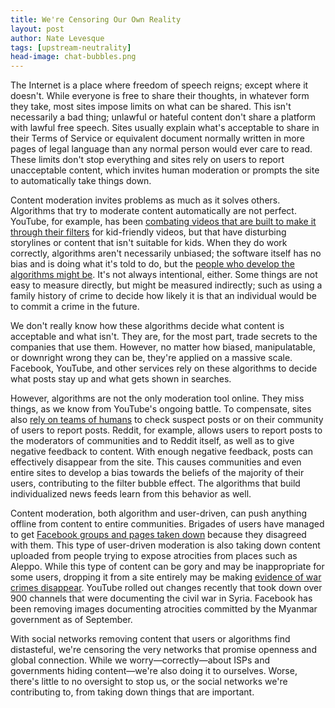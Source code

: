 ```yaml
---
title: We're Censoring Our Own Reality
layout: post
author: Nate Levesque
tags: [upstream-neutrality]
head-image: chat-bubbles.png
---
```


The Internet is a place where freedom of speech reigns; except where it doesn't. While everyone is free to share their thoughts, in whatever form they take, most sites impose limits on what can be shared. This isn't necessarily a bad thing; unlawful or hateful content don't share a platform with lawful free speech. Sites usually explain what's acceptable to share in their Terms of Service or equivalent document normally written in more pages of legal language than any normal person would ever care to read. These limits don't stop everything and sites rely on users to report unacceptable content, which invites human moderation or prompts the site to automatically take things down.

Content moderation invites problems as much as it solves others. Algorithms that try to moderate content automatically are not perfect. YouTube, for example, has been [combating videos that are built to make it through their filters](https://www.dailydot.com/upstream/youtube-kids-videos-age-restricted/) for kid-friendly videos, but that have disturbing storylines or content that isn't suitable for kids. When they do work correctly, algorithms aren't necessarily unbiased; the software itself has no bias and is doing what it's told to do, but the [people who develop the algorithms might be](https://www.wsj.com/articles/algorithms-arent-biased-but-the-people-who-write-them-may-be-1476466555). It's not always intentional, either. Some things are not easy to measure directly, but might be measured indirectly; such as using a family history of crime to decide how likely it is that an individual would be to commit a crime in the future.

We don't really know how these algorithms decide what content is acceptable and what isn't. They are, for the most part, trade secrets to the companies that use them. However, no matter how biased, manipulatable, or downright wrong they can be, they're applied on a massive scale. Facebook, YouTube, and other services rely on these algorithms to decide what posts stay up and what gets shown in searches.

However, algorithms are not the only moderation tool online. They miss things, as we know from YouTube's ongoing battle. To compensate, sites also [rely on teams of humans](https://qz.com/1101455/facebook-fb-is-hiring-more-people-to-moderate-content-than-twitter-twtr-has-at-its-entire-company/) to check suspect posts or on their community of users to report posts. Reddit, for example, allows users to report posts to the moderators of communities and to Reddit itself, as well as to give negative feedback to content. With enough negative feedback, posts can effectively disappear from the site. This causes communities and even entire sites to develop a bias towards the beliefs of the majority of their users, contributing to the filter bubble effect. The algorithms that build individualized news feeds learn from this behavior as well.

Content moderation, both algorithm and user-driven, can push anything offline from content to entire communities. Brigades of users have managed to get [Facebook groups and pages taken down](https://www.theverge.com/2014/9/2/6083647/facebook-s-report-abuse-button-has-become-a-tool-of-global-oppression) because they disagreed with them. This type of user-driven moderation is also taking down content uploaded from people trying to expose atrocities from places such as Aleppo. While this type of content can be gory and may be inappropriate for some users, dropping it from a site entirely may be making [evidence of war crimes disappear](https://theintercept.com/2017/11/02/war-crimes-youtube-facebook-syria-rohingya/). YouTube rolled out changes recently that took down over 900 channels that were documenting the civil war in Syria. Facebook has been removing images documenting atrocities committed by the Myanmar government as of September.

With social networks removing content that users or algorithms find distasteful, we're censoring the very networks that promise openness and global connection. While we worry—correctly—about ISPs and governments hiding content—we're also doing it to ourselves. Worse, there's little to no oversight to stop us, or the social networks we're contributing to, from taking down things that are important.
